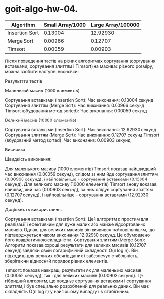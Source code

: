 # goit-algo-hw-04.

| Algorithm            | Small Array/1000     | Large Array/100000    |
|----------------------|----------------------|-----------------------|
| Insertion Sort       | 0.13004              | 12.92930              |
| Merge Sort           | 0.00966              | 0.12707               |
| Timsort              | 0.00059              | 0.00903               |




Після проведення тестів на різних алгоритмах сортування (сортування вставками, сортування злиттям і Timsort) на масивах різного розміру, можна зробити наступні висновки:

Результати тестів

Маленький масив (1000 елементів)

Сортування вставками (Insertion Sort):
Час виконання: 0.13004 секунд
Сортування злиттям (Merge Sort):
Час виконання: 0.00966 секунд
Timsort (вбудований метод sorted):
Час виконання: 0.00059 секунд


Великий масив (10000 елементів)

Сортування вставками (Insertion Sort):
Час виконання: 12.92930 секунд
Сортування злиттям (Merge Sort):
Час виконання: 0.12707 секунд
Timsort (вбудований метод sorted):
Час виконання: 0.00903 секунд





Висновки



Швидкість виконання:

Для маленького масиву (1000 елементів) Timsort показав найшвидший час виконання (0.00059 секунд), слідом за ним йде сортування злиттям (0.00966 секунд), і найповільніше - сортування вставками (0.13004 секунд).
Для великого масиву (10000 елементів) Timsort знову показав найшвидший час (0.00903 секунд), за ним слідує сортування злиттям (0.12707 секунд), і найповільніше - сортування вставками (12.92930 секунд).

Доцільність використання:

Сортування вставками (Insertion Sort):
Цей алгоритм є простим для реалізації і ефективним для дуже малих або майже відсортованих масивів. Однак, для великих масивів він виявився найповільнішим, що підтверджується часом виконання 12.92930 секунд. Це обумовлено його квадратичною складністю.
Сортування злиттям (Merge Sort):
Алгоритм показав хороші результати для великих масивів (0.12707 секунд) завдяки своїй логарифмічній складності O(n log n). Він підходить для великих обсягів даних і забезпечує стабільність, зберігаючи відносний порядок рівних елементів.

Timsort: показав найкращі результати як для маленьких масивів (0.00059 секунд), так і для великих масивів (0.00903 секунд). Це гібридний алгоритм, що поєднує сортування вставками і сортування злиттям, і був спеціально розроблений для реальних даних. Він має складність O(n log n) у найгіршому випадку і є стабільним.
